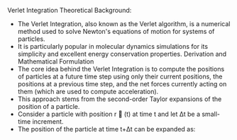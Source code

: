 Verlet Integration 
Theoretical Background: 
-	The Verlet Integration, also known as the Verlet algorithm, is a numerical method used to solve Newton's equations of motion for systems of particles. 
-	It is particularly popular in molecular dynamics simulations for its simplicity and excellent energy conservation properties. 
Derivation and Mathematical Formulation
-	The core idea behind the Verlet Integration is to compute the positions of particles at a future time step using only their current positions, the positions at a previous time step, and the net forces currently acting on them (which are used to compute acceleration). 
-	This approach stems from the second-order Taylor expansions of the position of a particle.
-	Consider a particle with position r ⃗ (t) at time t and let Δt be a small-time increment. 
-	The position of the particle at time t+Δt can be expanded as:
